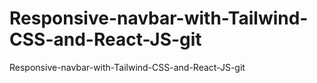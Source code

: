 # Responsive-navbar-with-Tailwind-CSS-and-React-JS-git
Responsive-navbar-with-Tailwind-CSS-and-React-JS-git
